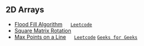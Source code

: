 ## 2D Arrays

- [Flood Fill Algorithm](./FloodFill.java) &emsp; [`Leetcode`](https://leetcode.com/problems/flood-fill/description/)
- [Square Matrix Rotation](./SquareMatrixRotation.java)
- [Max Points on a Line](./MaxPointsInLine.java) &emsp; [`Leetcode`](https://leetcode.com/problems/max-points-on-a-line/description/) [`Geeks for Geeks`](https://www.geeksforgeeks.org/count-maximum-points-on-same-line/)